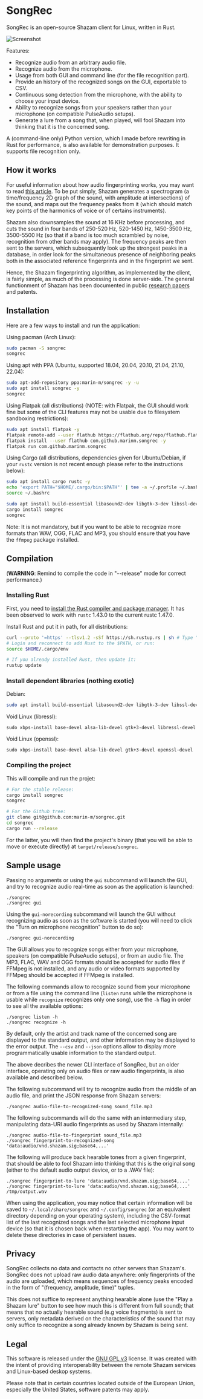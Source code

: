 # SongRec

SongRec is an open-source Shazam client for Linux, written in Rust.

![Screenshot](packaging/Screenshot.png?raw=true)

Features:

* Recognize audio from an arbitrary audio file.
* Recognize audio from the microphone.
* Usage from both GUI and command line (for the file recognition part).
* Provide an history of the recognized songs on the GUI, exportable to CSV.
* Continuous song detection from the microphone, with the ability to choose your input device.
* Ability to recognize songs from your speakers rather than your microphone (on compatible PulseAudio setups).
* Generate a lure from a song that, when played, will fool Shazam into thinking that it is the concerned song.

A (command-line only) Python version, which I made before rewriting in Rust for performance, is also available for demonstration purposes. It supports file recognition only.

## How it works

For useful information about how audio fingerprinting works, you may want to read [this article](http://coding-geek.com/how-shazam-works/). To be put simply, Shazam generates a spectrogram (a time/frequency 2D graph of the sound, with amplitude at intersections) of the sound, and maps out the frequency peaks from it (which should match key points of the harmonics of voice or of certains instruments).

Shazam also downsamples the sound at 16 KHz before processing, and cuts the sound in four bands of 250-520 Hz, 520-1450 Hz, 1450-3500 Hz, 3500-5500 Hz (so that if a band is too much scrambled by noise, recognition from other bands may apply). The frequency peaks are then sent to the servers, which subsequently look up the strongest peaks in a database, in order look for the simultaneous presence of neighboring peaks both in the associated reference fingerprints and in the fingerprint we sent.

Hence, the Shazam fingerprinting algorithm, as implemented by the client, is fairly simple, as much of the processing is done server-side. The general functionment of Shazam has been documented in public [research papers](https://www.ee.columbia.edu/~dpwe/papers/Wang03-shazam.pdf) and patents.

## Installation

Here are a few ways to install and run the application:

Using pacman (Arch Linux):

```bash
sudo pacman -S songrec
songrec
```

Using apt with PPA (Ubuntu, supported 18.04, 20.04, 20.10, 21.04, 21.10, 22.04):

```bash
sudo apt-add-repository ppa:marin-m/songrec -y -u
sudo apt install songrec -y
songrec
```

Using Flatpak (all distributions) (NOTE: with Flatpak, the GUI should work fine but some of the CLI features may not be usable due to filesystem sandboxing restrictions):

```bash
sudo apt install flatpak -y
flatpak remote-add --user flathub https://flathub.org/repo/flathub.flatpakrepo --if-not-exists
flatpak install --user flathub com.github.marinm.songrec -y
flatpak run com.github.marinm.songrec
```

Using Cargo (all distributions, dependencies given for Ubuntu/Debian, if your `rustc` version is not recent enough please refer to the instructions below):

```bash
sudo apt install cargo rustc -y
echo 'export PATH="$HOME/.cargo/bin:$PATH"' | tee -a ~/.profile ~/.bashrc
source ~/.bashrc

sudo apt install build-essential libasound2-dev libgtk-3-dev libssl-dev -y
cargo install songrec
songrec
```

Note: It is not mandatory, but if you want to be able to recognize more formats than WAV, OGG, FLAC and MP3, you should ensure that you have the `ffmpeg` package installed.

## Compilation

(**WARNING**: Remind to compile the code in "--release" mode for correct performance.)

### Installing Rust

First, you need to [install the Rust compiler and package manager](https://www.rust-lang.org/tools/install). It has been observed to work with `rustc` 1.43.0 to the current rustc 1.47.0.

Install Rust and put it in path, for all distributions:

```bash
curl --proto '=https' --tlsv1.2 -sSf https://sh.rustup.rs | sh # Type "1"
# Login and reconnect to add Rust to the $PATH, or run:
source $HOME/.cargo/env

# If you already installed Rust, then update it:
rustup update
```

### Install dependent libraries (nothing exotic)

Debian:

```bash
sudo apt install build-essential libasound2-dev libgtk-3-dev libssl-dev
```

Void Linux (libressl):

```shell
sudo xbps-install base-devel alsa-lib-devel gtk+3-devel libressl-devel
```

Void Linux (openssl):

```shell
sudo xbps-install base-devel alsa-lib-devel gtk+3-devel openssl-devel
```

### Compiling the project

This will compile and run the projet:

```bash
# For the stable release:
cargo install songrec
songrec

# For the Github tree:
git clone git@github.com:marin-m/songrec.git
cd songrec
cargo run --release
```

For the latter, you will then find the project's binary (that you will be able to move or execute directly) at `target/release/songrec`.

## Sample usage

Passing no arguments or using the `gui` subcommand will launch the GUI, and try to recognize audio real-time as soon as the application is launched:

```
./songrec
./songrec gui
```

Using the `gui-norecording` subcommand will launch the GUI without recognizing audio as soon as the software is started (you will need to click the "Turn on microphone recognition" button to do so):

```
./songrec gui-norecording
```

The GUI allows you to recognize songs either from your microphone, speakers (on compatible PulseAudio setups), or from an audio file. The MP3, FLAC, WAV and OGG formats should be accepted for audio files if FFMpeg is not installed, and any audio or video formats supported by FFMpeg should be accepted if FFMpeg is installed.

The following commands allow to recognize sound from your microphone or from a file using the command line (`listen` runs while the microphone is usable while `recognize` recognizes only one song), use the `-h` flag in order to see all the available options:

```
./songrec listen -h
./songrec recognize -h
```

By default, only the artist and track name of the concerned song are displayed to the standard output, and other information may be displayed to the error output. The `--csv` and `--json` options allow to display more programmatically usable information to the standard output.

The above decribes the newer CLI interface of SongRec, but an older interface, operating only on audio files or raw audio fingerprints, is also available and described below.

The following subcommand will try to recognize audio from the middle of an audio file, and print the JSON response from Shazam servers:

```
./songrec audio-file-to-recognized-song sound_file.mp3
```

The following subcommands will do the same with an intermediary step, manipulating data-URI audio fingerprints as used by Shazam internally:

```
./songrec audio-file-to-fingerprint sound_file.mp3
./songrec fingerprint-to-recognized-song 'data:audio/vnd.shazam.sig;base64,...'
```

The following will produce back hearable tones from a given fingerprint, that should be able to fool Shazam into thinking that this is the original song (either to the default audio output device, or to a .WAV file):

```
./songrec fingerprint-to-lure 'data:audio/vnd.shazam.sig;base64,...'
./songrec fingerprint-to-lure 'data:audio/vnd.shazam.sig;base64,...' /tmp/output.wav
```

When using the application, you may notice that certain information will be saved to `~/.local/share/songrec` and `~/.config/songrec` (or an equivalent directory depending on your operating system), including the CSV-format list of the last recognized songs and the last selected microphone input device (so that it is chosen back when restarting the app). You may want to delete these directories in case of persistent issues.

## Privacy

SongRec collects no data and contacts no other servers than Shazam's. SongRec does not upload raw audio data anywhere: only fingerprints of the audio are uploaded, which means sequences of frequency peaks encoded in the form of "(frequency, amplitude, time)" tuples.

This does not suffice to represent anything hearable alone (use the "Play a Shazam lure" button to see how much this is different from full sound); that means that no actually hearable sound (e.g voice fragments) is sent to servers, only metadata derived on the characteristics of the sound that may only suffice to recognize a song already known by Shazam is being sent.

## Legal

This software is released under the [GNU GPL v3](https://www.gnu.org/licenses/gpl-3.0.html) license. It was created with the intent of providing interoperability between the remote Shazam services and Linux-based deskop systems.

Please note that in certain countries located outside of the European Union, especially the United States, software patents may apply.

